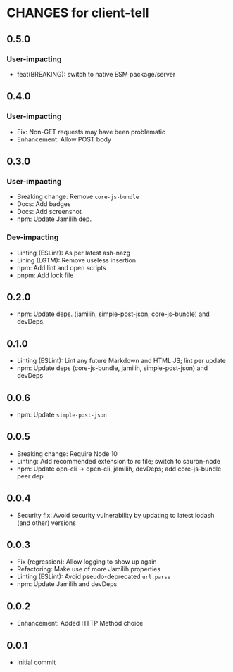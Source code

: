 # CHANGES for client-tell

## 0.5.0

### User-impacting

- feat(BREAKING): switch to native ESM package/server

## 0.4.0

### User-impacting

- Fix: Non-GET requests may have been problematic
- Enhancement: Allow POST body

## 0.3.0

### User-impacting

- Breaking change: Remove `core-js-bundle`
- Docs: Add badges
- Docs: Add screenshot
- npm: Update Jamilih dep.

### Dev-impacting

- Linting (ESLint): As per latest ash-nazg
- Lining (LGTM): Remove useless insertion
- npm: Add lint and open scripts
- pnpm: Add lock file

## 0.2.0

- npm: Update deps. (jamilih, simple-post-json, core-js-bundle) and devDeps.

## 0.1.0

- Linting (ESLint): Lint any future Markdown and HTML JS; lint per update
- npm: Update deps (core-js-bundle, jamilih, simple-post-json) and devDeps

## 0.0.6

- npm: Update `simple-post-json`

## 0.0.5

- Breaking change: Require Node 10
- Linting: Add recommended extension to rc file; switch to sauron-node
- npm: Update opn-cli -> open-cli, jamilih, devDeps; add core-js-bundle peer dep

## 0.0.4

- Security fix: Avoid security vulnerability by updating to latest
    lodash (and other) versions

## 0.0.3

- Fix (regression): Allow logging to show up again
- Refactoring: Make use of more Jamilih properties
- Linting (ESLint): Avoid pseudo-deprecated `url.parse`
- npm: Update Jamilih and devDeps

## 0.0.2

- Enhancement: Added HTTP Method choice

## 0.0.1

- Initial commit
